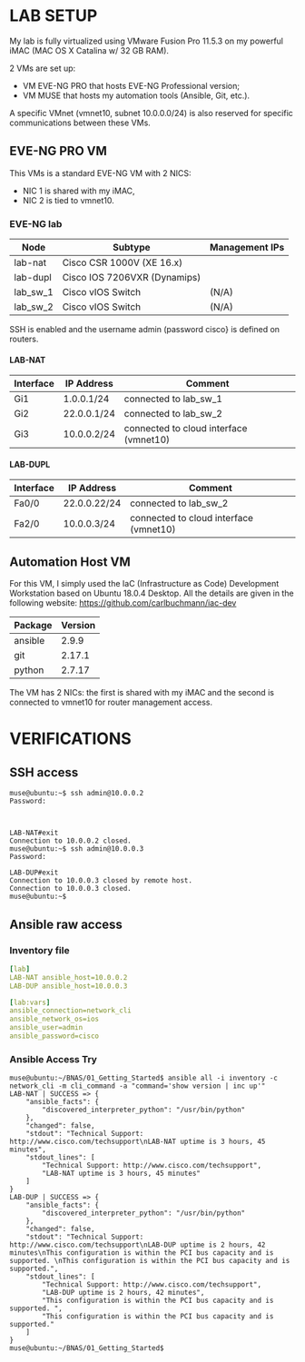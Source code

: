 # LAB SETUP
My lab is fully virtualized using VMware Fusion Pro 11.5.3 on my powerful iMAC (MAC OS X Catalina w/ 32 GB RAM).

2 VMs are set up:
- VM EVE-NG PRO that hosts EVE-NG Professional version;
- VM MUSE that hosts my automation tools (Ansible, Git, etc.).

A specific VMnet (vmnet10, subnet 10.0.0.0/24) is also reserved for specific communications between these VMs.

## EVE-NG PRO VM
This VMs is a standard EVE-NG VM with 2 NICS:
- NIC 1 is shared with my iMAC,
- NIC 2 is tied to vmnet10.

### EVE-NG lab
| Node | Subtype | Management IPs |
| --- | --- | --- |
| lab-nat | Cisco CSR 1000V (XE 16.x) |
| lab-dupl | Cisco IOS 7206VXR (Dynamips) |
| lab_sw_1 | Cisco vIOS Switch | (N/A) |
| lab_sw_2 | Cisco vIOS Switch | (N/A) |

SSH is enabled and the username admin (password cisco} is defined on routers.


#### LAB-NAT 
| Interface | IP Address | Comment |
| --- | --- | --- |
| Gi1 | 1.0.0.1/24 | connected to lab_sw_1
| Gi2 | 22.0.0.1/24 | connected to lab_sw_2
| Gi3 | 10.0.0.2/24 | connected to cloud interface (vmnet10)

#### LAB-DUPL
| Interface | IP Address | Comment |
| --- | --- | --- |
| Fa0/0 | 22.0.0.22/24 | connected to lab_sw_2 |
| Fa2/0 | 10.0.0.3/24 | connected to cloud interface (vmnet10) |


## Automation Host VM
For this VM, I simply used the IaC (Infrastructure as Code) Development Workstation based on Ubuntu 18.0.4 Desktop.
All the details are given in the following website: https://github.com/carlbuchmann/iac-dev 

| Package | Version |
| --- | --- |
| ansible | 2.9.9 |
| git | 2.17.1 |
| python | 2.7.17 |

The VM has 2 NICs: the first is shared with my iMAC and the second is connected to vmnet10 for router management access.

# VERIFICATIONS

## SSH access
```console
muse@ubuntu:~$ ssh admin@10.0.0.2
Password: 



LAB-NAT#exit
Connection to 10.0.0.2 closed.
muse@ubuntu:~$ ssh admin@10.0.0.3
Password: 

LAB-DUP#exit
Connection to 10.0.0.3 closed by remote host.
Connection to 10.0.0.3 closed.
muse@ubuntu:~$ 
```


## Ansible raw access

### Inventory file
```yml
[lab]
LAB-NAT ansible_host=10.0.0.2
LAB-DUP ansible_host=10.0.0.3

[lab:vars]
ansible_connection=network_cli
ansible_network_os=ios
ansible_user=admin
ansible_password=cisco
```

### Ansible Access Try
```console
muse@ubuntu:~/BNAS/01_Getting_Started$ ansible all -i inventory -c network_cli -m cli_command -a "command='show version | inc up'"
LAB-NAT | SUCCESS => {
    "ansible_facts": {
        "discovered_interpreter_python": "/usr/bin/python"
    }, 
    "changed": false, 
    "stdout": "Technical Support: http://www.cisco.com/techsupport\nLAB-NAT uptime is 3 hours, 45 minutes", 
    "stdout_lines": [
        "Technical Support: http://www.cisco.com/techsupport", 
        "LAB-NAT uptime is 3 hours, 45 minutes"
    ]
}
LAB-DUP | SUCCESS => {
    "ansible_facts": {
        "discovered_interpreter_python": "/usr/bin/python"
    }, 
    "changed": false, 
    "stdout": "Technical Support: http://www.cisco.com/techsupport\nLAB-DUP uptime is 2 hours, 42 minutes\nThis configuration is within the PCI bus capacity and is supported. \nThis configuration is within the PCI bus capacity and is supported.", 
    "stdout_lines": [
        "Technical Support: http://www.cisco.com/techsupport", 
        "LAB-DUP uptime is 2 hours, 42 minutes", 
        "This configuration is within the PCI bus capacity and is supported. ", 
        "This configuration is within the PCI bus capacity and is supported."
    ]
}
muse@ubuntu:~/BNAS/01_Getting_Started$ 
```